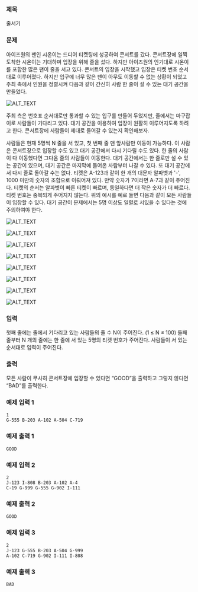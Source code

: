 ### 제목
줄서기

### 문제
아이즈원의 팬인 시온이는 드디어 티켓팅에 성공하여 콘서트를 갔다. 콘서트장에 일찍 도착한 시온이는 기대하며 입장을 위해 줄을 섰다. 하지만 아이즈원의 인기대로 시온이를 포함한 많은 팬이 줄을 서고 있다. 콘서트의 입장을 시작했고 입장은 티켓 번호 순서대로 이루어졌다. 하지만 입구에 너무 많은 팬이 아무도 이동할 수 없는 상황이 되었고 주최 측에서 인원을 정렬시켜 다음과 같이 간신히 사람 한 줄이 설 수 있는 대기 공간을 만들었다.

![ALT_TEXT](https://github.com/willook/3rd-Thinking-PC/blob/master/F/image/00.jpg)

주최 측은 번호표 순서대로만 통과할 수 있는 입구를 만들어 두었지만, 줄에서는 마구잡이로 사람들이 기다리고 있다. 대기 공간을 이용하여 입장이 원활히 이루어지도록 하려고 한다. 콘서트장에 사람들이 제대로 들어갈 수 있는지 확인해보자.

사람들은 현재 5명씩 N 줄을 서 있고, 첫 번째 줄 맨 앞사람만 이동이 가능하다. 이 사람은 콘서트장으로 입장할 수도 있고 대기 공간에서 다시 기다릴 수도 있다. 한 줄의 사람이 다 이동했다면 그다음 줄의 사람들이 이동한다. 대기 공간에서는 한 줄로만 설 수 있는 공간이 있으며, 대기 공간은 마지막에 들어온 사람부터 나갈 수 있다. 또 대기 공간에서 다시 줄로 돌아갈 수는 없다. 티켓은 A-123과 같이 한 개의 대문자 알파벳과 '-', 1000 미만의 숫자의 조합으로 이뤄어져 있다. 만약 숫자가 7이라면 A-7과 같이 주어진다. 티켓의 순서는 알파벳이 빠른 티켓이 빠르며, 동일하다면 더 작은  숫자가 더 빠르다. 티켓 번호는 중복되게 주어지지 않는다.
위의 예시를 예로 들면 다음과 같이 모든 사람들이 입장할 수 있다. 대기 공간이 문제에서는 5명 이상도 일렬로 서있을 수 있다는 것에 주의하여야 한다.

![ALT_TEXT](https://github.com/willook/3rd-Thinking-PC/blob/master/F/image/01.jpg)

![ALT_TEXT](https://github.com/willook/3rd-Thinking-PC/blob/master/F/image/02.jpg)

![ALT_TEXT](https://github.com/willook/3rd-Thinking-PC/blob/master/F/image/03.jpg)

![ALT_TEXT](https://github.com/willook/3rd-Thinking-PC/blob/master/F/image/04.jpg)

![ALT_TEXT](https://github.com/willook/3rd-Thinking-PC/blob/master/F/image/05.jpg)

![ALT_TEXT](https://github.com/willook/3rd-Thinking-PC/blob/master/F/image/06.jpg)

![ALT_TEXT](https://github.com/willook/3rd-Thinking-PC/blob/master/F/image/08.jpg)

![ALT_TEXT](https://github.com/willook/3rd-Thinking-PC/blob/master/F/image/07.jpg)




### 입력
첫째 줄에는 줄에서 기다리고 있는 사람들의 줄 수 N이 주어진다. (1 ≤ N ≤ 100)
둘째 줄부터 N 개의 줄에는 한 줄에 서 있는 5명의 티켓 번호가 주어진다.
사람들이 서 있는 순서대로 입력이 주어진다.

### 출력
모든 사람이 무사히 콘서트장에 입장할 수 있다면 “GOOD”을 출력하고 그렇지 않다면 “BAD”를 출력한다.

### 예제 입력 1
```
1
G-555 B-203 A-102 A-504 C-719
```

### 예제 출력 1
```
GOOD
```
### 예제 입력 2
```
2
J-123 I-808 B-203 A-102 A-4 
C-19 G-999 G-555 G-902 I-111
```
### 예제 출력 2
```
GOOD
```

### 예제 입력 3
```
2
J-123 G-555 B-203 A-504 G-999
A-102 C-719 G-902 I-111 I-808
```

### 예제 출력 3
```
BAD
```

